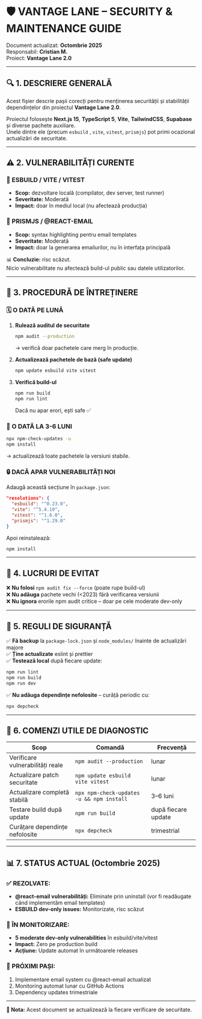 # 🛡️ VANTAGE LANE – SECURITY & MAINTENANCE GUIDE

Document actualizat: **Octombrie 2025**  
Responsabil: **Cristian M.**  
Proiect: **Vantage Lane 2.0**

---

## 🔍 1. DESCRIERE GENERALĂ

Acest fișier descrie pașii corecți pentru menținerea securității și stabilității
dependințelor din proiectul **Vantage Lane 2.0**.

Proiectul folosește **Next.js 15**, **TypeScript 5**, **Vite**, **TailwindCSS**, **Supabase**  
și diverse pachete auxiliare.  
Unele dintre ele (precum `esbuild` , `vite`, `vitest`, `prismjs`) pot primi ocazional
actualizări de securitate.

---

## ⚠️ 2. VULNERABILITĂȚI CURENTE

### 🧩 ESBUILD / VITE / VITEST

- **Scop:** dezvoltare locală (compilator, dev server, test runner)
- **Severitate:** Moderată
- **Impact:** doar în mediul local (nu afectează producția)

### 🎨 PRISMJS / @REACT-EMAIL

- **Scop:** syntax highlighting pentru email templates
- **Severitate:** Moderată
- **Impact:** doar la generarea emailurilor, nu în interfața principală

📊 **Concluzie:** risc scăzut.  
Nicio vulnerabilitate nu afectează build-ul public sau datele utilizatorilor.

---

## 🧠 3. PROCEDURĂ DE ÎNTREȚINERE

### 🗓️ O DATĂ PE LUNĂ

1. **Rulează auditul de securitate**

   ```bash
   npm audit --production
   ```

   → verifică doar pachetele care merg în producție.

2. **Actualizează pachetele de bază (safe update)**

   ```bash
   npm update esbuild vite vitest
   ```

3. **Verifică build-ul**
   ```bash
   npm run build
   npm run lint
   ```
   Dacă nu apar erori, ești safe ✅

### 🧰 O DATĂ LA 3-6 LUNI

```bash
npx npm-check-updates -u
npm install
```

→ actualizează toate pachetele la versiuni stabile.

### 🔒 DACĂ APAR VULNERABILITĂȚI NOI

Adaugă această secțiune în `package.json`:

```json
"resolutions": {
  "esbuild": "^0.23.0",
  "vite": "^5.4.10",
  "vitest": "^1.6.0",
  "prismjs": "^1.29.0"
}
```

Apoi reinstalează:

```bash
npm install
```

---

## 🚫 4. LUCRURI DE EVITAT

❌ **Nu folosi** `npm audit fix --force` (poate rupe build-ul)  
❌ **Nu adăuga** pachete vechi (<2023) fără verificarea versiunii  
❌ **Nu ignora** erorile npm audit critice – doar pe cele moderate dev-only

---

## 🧱 5. REGULI DE SIGURANȚĂ

✅ **Fă backup** la `package-lock.json` și `node_modules/` înainte de actualizări majore  
✅ **Ține actualizate** eslint și prettier  
✅ **Testează local** după fiecare update:

```bash
npm run lint
npm run build
npm run dev
```

✅ **Nu adăuga dependințe nefolosite** – curăță periodic cu:

```bash
npx depcheck
```

---

## 🔎 6. COMENZI UTILE DE DIAGNOSTIC

| Scop                             | Comandă                                   | Frecvență           |
| -------------------------------- | ----------------------------------------- | ------------------- |
| Verificare vulnerabilități reale | `npm audit --production`                  | lunar               |
| Actualizare patch securitate     | `npm update esbuild vite vitest`          | lunar               |
| Actualizare completă stabilă     | `npx npm-check-updates -u && npm install` | 3–6 luni            |
| Testare build după update        | `npm run build`                           | după fiecare update |
| Curățare dependințe nefolosite   | `npx depcheck`                            | trimestrial         |

---

## 📊 7. STATUS ACTUAL (Octombrie 2025)

### ✅ REZOLVATE:

- **@react-email vulnerabilități:** Eliminate prin uninstall (vor fi readăugate când implementăm email templates)
- **ESBUILD dev-only issues:** Monitorizate, risc scăzut

### 🔄 ÎN MONITORIZARE:

- **5 moderate dev-only vulnerabilities** în esbuild/vite/vitest
- **Impact:** Zero pe production build
- **Acțiune:** Update automat în următoarele releases

### 🎯 PRÓXIMI PAȘI:

1. Implementare email system cu @react-email actualizat
2. Monitoring automat lunar cu GitHub Actions
3. Dependency updates trimestriale

---

**📝 Nota:** Acest document se actualizează la fiecare verificare de securitate.
